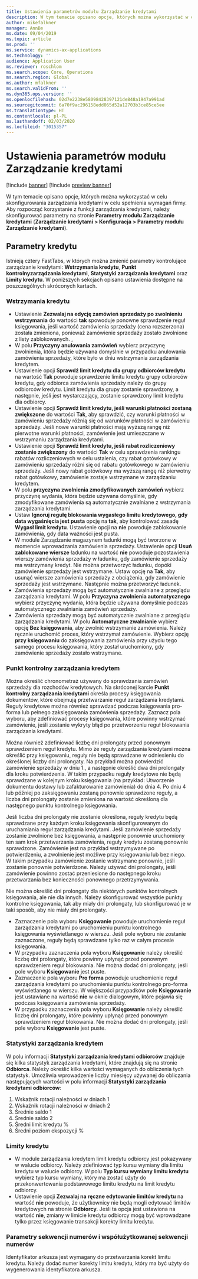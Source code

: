 ```yaml
---
title: Ustawienia parametrów modułu Zarządzanie kredytami
description: W tym temacie opisano opcje, których można wykorzystać w celu skonfigurowania zarządzania kredytami w celu spełnienia wymagań firmy.
author: mikefalkner
manager: AnnBe
ms.date: 09/04/2019
ms.topic: article
ms.prod: ''
ms.service: dynamics-ax-applications
ms.technology: ''
audience: Application User
ms.reviewer: roschlom
ms.search.scope: Core, Operations
ms.search.region: Global
ms.author: mfalkner
ms.search.validFrom: ''
ms.dyn365.ops.version: ''
ms.openlocfilehash: 02d7e2238e58098428397121de848a1947a991ad
ms.sourcegitcommit: 6a70f9ac296158edd065d52a12703b3ce85ce5ee
ms.translationtype: HT
ms.contentlocale: pl-PL
ms.lasthandoff: 02/03/2020
ms.locfileid: "3015357"
---
```

# <a name="credit-management-parameters-setup"></a>Ustawienia parametrów modułu Zarządzanie kredytami

[!include [banner](../includes/banner.md)]
[!include [preview banner](../includes/preview-banner.md)]

W tym temacie opisano opcje, których można wykorzystać w celu skonfigurowania zarządzania kredytami w celu spełnienia wymagań firmy. Aby rozpocząć korzystanie z funkcji zarządzania kredytami, należy skonfigurować parametry na stronie **Parametry modułu Zarządzanie kredytami** (**Zarządzanie kredytami \> Konfiguracja \> Parametry modułu Zarządzanie kredytami**).

## <a name="credit-parameters"></a>Parametry kredytu

Istnieją cztery FastTabs, w których można zmienić parametry kontrolujące zarządzanie kredytami: **Wstrzymania kredytu**, **Punkt kontrolnyzarządzania kredytami**, **Statystyki zarządzania kredytami** oraz **Limity kredytu**. W poniższych sekcjach opisano ustawienia dostępne na poszczególnych skróconych kartach.

### <a name="credit-holds"></a>Wstrzymania kredytu

- Ustawienie **Zezwalaj na edycję zamówień sprzedaży po zwolnieniu wstrzymania** do wartości **tak** spowoduje ponowne sprawdzenie reguł księgowania, jeśli wartość zamówienia sprzedaży (cena rozszerzona) została zmieniona, ponieważ zamówienie sprzedaży zostało zwolnione z listy zablokowanych. ,
- W polu **Przyczyny anulowania zamówień** wybierz przyczynę zwolnienia, która będzie używana domyślnie w przypadku anulowania zamówienia sprzedaży, które było w dniu wstrzymania zarządzania kredytem.
- Ustawienie opcji **Sprawdź limit kredytu dla grupy odbiorców kredytu** na wartość **Tak** powoduje sprawdzenie limitu kredytu grupy odbiorców kredytu, gdy odbiorca zamówienia sprzedaży należy do grupy odbiorców kredytu. Limit kredytu dla grupy zostanie sprawdzony, a następnie, jeśli jest wystarczający, zostanie sprawdzony limit kredytu dla odbiorcy.
- Ustawienie opcji **Sprawdź limit kredytu, jeśli warunki płatności zostaną zwiększone** do wartości **Tak**, aby sprawdzić, czy warunki płatności w zamówieniu sprzedaży różnią się od warunków płatności w zamówieniu sprzedaży. Jeśli nowe warunki płatności mają wyższą rangę niż pierwotne warunki płatności, zamówienie jest umieszczane w wstrzymaniu zarządzania kredytami.
- Ustawienie opcji **Sprawdź limit kredytu, jeśli rabat rozliczeniowy zostanie zwiększony** do wartości **Tak** w celu sprawdzenia rankingu rabatów rozliczeniowych w celu ustalenia, czy rabat gotówkowy w zamówieniu sprzedaży różni się od rabatu gotówkowego w zamówieniu sprzedaży. Jeśli nowy rabat gotówkowy ma wyższą rangę niż pierwotny rabat gotówkowy, zamówienie zostaje wstrzymane w zarządzaniu kredytem.
- W polu **przyczyna zwolnienia zmodyfikowanych zamówień** wybierz przyczynę wydania, która będzie używana domyślnie, gdy zmodyfikowane zamówienia są automatycznie zwalniane z wstrzymania zarządzania kredytami.
- Ustaw **Ignoruj regułę blokowania wygasłego limitu kredytowego, gdy data wygaśnięcia jest pusta** opcję na **tak**, aby kontrolować zasadę **Wygasł limit kredytu**. Ustawienie opcji na **nie** powoduje zablokowanie zamówienia, gdy data ważności jest pusta.
- W module Zarządzanie magazynem ładunki mogą być tworzone w momencie wprowadzania zamówienia sprzedaży. Ustawienie opcji **Usuń zablokowane wiersze** ładunku na wartość **nie** powoduje pozostawienia wierszy zamówienia sprzedaży w ładunku, gdy zamówienie sprzedaży ma wstrzymany kredyt. Nie można przetworzyć ładunku, dopóki zamówienie sprzedaży jest wstrzymane. Ustaw opcję na **Tak**, aby usunąć wiersze zamówienia sprzedaży z obciążenia, gdy zamówienie sprzedaży jest wstrzymane. Następnie można przetworzyć ładunek.
- Zamówienia sprzedaży mogą być automatycznie zwalniane z przeglądu zarządzania kredytami. W polu **Przyczyna zwolnienia automatycznego** wybierz przyczynę wydania, która będzie używana domyślnie podczas automatycznego zwalniania zamówień sprzedaży.
- Zamówienia sprzedaży mogą być automatycznie zwalniane z przeglądu zarządzania kredytami. W polu **Automatyczne zwalnianie** wybierz opcję **Bez księgowania**, aby zwolnić wstrzymanie zamówienia. Należy ręcznie uruchomić proces, który wstrzymał zamówienie. Wybierz opcję **przy księgowaniu** do zaksięgowania zamówienia przy użyciu tego samego procesu księgowania, który został uruchomiony, gdy zamówienie sprzedaży zostało wstrzymane.

### <a name="credit-management-checkpoint"></a>Punkt kontrolny zarządzania kredytem

Można określić chronometraż używany do sprawdzania zamówień sprzedaży dla rozchodów kredytowych. Na skróconej karcie **Punkt kontrolny zarządzania kredytami** określa procesy księgowania dokumentów, które obejmują przetwarzanie reguł zarządzania kredytami. Reguły kredytowe można również sprawdzać podczas księgowania pro-forma lub pełnego zaksięgowania zamówienia sprzedaży. Zaznacz pola wyboru, aby zdefiniować procesy księgowania, które powinny wstrzymać zamówienie, jeśli zostanie wykryty błąd po przetworzeniu reguł blokowania zarządzania kredytami.

Można również zdefiniować liczbę dni prolongaty przed ponownym sprawdzeniem reguł kredytu. Mimo że reguły zarządzania kredytami można określić przy księgowaniu, reguły nie będą sprawdzane w odniesieniu do określonej liczby dni prolongaty. Na przykład można potwierdzić zamówienie sprzedaży w dniu 1., a następnie określić dwa dni prolongaty dla kroku potwierdzenia. W takim przypadku reguły kredytowe nie będą sprawdzane w kolejnym kroku księgowania (na przykład: Utworzenie dokumentu dostawy lub zafakturowanie zamówienia) do dnia 4. Po dniu 4 lub później po zaksięgowaniu zostaną ponownie sprawdzone reguły, a liczba dni prolongaty zostanie zmieniona na wartość określoną dla następnego punktu kontrolnego księgowania.

Jeśli liczba dni prolongaty nie zostanie określona, reguły kredytu będą sprawdzane przy każdym kroku księgowania skonfigurowanym do uruchamiania reguł zarządzania kredytami. Jeśli zamówienie sprzedaży zostanie zwolnione bez księgowania, a następnie ponownie uruchomiony ten sam krok przetwarzania zamówienia, reguły kredytu zostaną ponownie sprawdzone. Zamówienie jest na przykład wstrzymywane po potwierdzeniu, a zwolnienie jest możliwe przy księgowaniu lub bez niego. W takim przypadku zamówienie zostanie wstrzymane ponownie, jeśli zostanie ponownie potwierdzone. Należy używać dni prolongaty, jeśli zamówienie powinno zostać przeniesione do następnego kroku przetwarzania bez konieczności ponownego przetrzymywania.

Nie można określić dni prolongaty dla niektórych punktów kontrolnych księgowania, ale nie dla innych. Należy skonfigurować wszystkie punkty kontrolne księgowania, tak aby miały dni prolongaty, lub skonfigurować je w taki sposób, aby nie miały dni prolongaty.

- Zaznaczenie pola wyboru **Księgowanie** powoduje uruchomienie reguł zarządzania kredytami po uruchomieniu punktu kontrolnego księgowania wyświetlanego w wierszu. Jeśli pole wyboru nie zostanie zaznaczone, reguły będą sprawdzane tylko raz w całym procesie księgowania.
- W przypadku zaznaczenia pola wyboru **Księgowanie** należy określić liczbę dni prolongaty, które powinny upłynąć przed ponownym sprawdzeniem reguł blokowania. Nie można dodać dni prolongaty, jeśli pole wyboru **Księgowanie** jest puste.
- Zaznaczenie pola wyboru **Pro forma** powoduje uruchomienie reguł zarządzania kredytami po uruchomieniu punktu kontrolnego pro-forma wyświetlanego w wierszu. W większości przypadków pole **Księgowanie** jest ustawiane na wartość **nie** w oknie dialogowym, które pojawia się podczas księgowania zamówienia sprzedaży.
- W przypadku zaznaczenia pola wyboru **Księgowanie** należy określić liczbę dni prolongaty, które powinny upłynąć przed ponownym sprawdzeniem reguł blokowania. Nie można dodać dni prolongaty, jeśli pole wyboru **Księgowanie** jest puste.

### <a name="credit-management-statistics"></a>Statystyki zarządzania kredytem

W polu informacji **Statystyki zarządzania kredytami odbiorców** znajduje się kilka statystyk zarządzania kredytami, które znajdują się na stronie **Odbiorca**. Należy określić kilka wartości wymaganych do obliczenia tych statystyk. Umożliwia wprowadzenie liczby miesięcy używanej do obliczania następujących wartości w polu informacji **Statystyki zarządzania kredytami odbiorców**:

1. Wskaźnik rotacji należności w dniach 1
2. Wskaźnik rotacji należności w dniach 2
3. Średnie saldo 1
4. Średnie saldo 2
5. Średni limit kredytu %
6. Średni poziom ekspozycji %

### <a name="credit-limits"></a>Limity kredytu

- W module zarządzania kredytem limit kredytu odbiorcy jest pokazywany w walucie odbiorcy. Należy zdefiniować typ kursu wymiany dla limitu kredytu w walucie odbiorcy. W polu **Typ kursu wymiany limitu kredytu** wybierz typ kursu wymiany, który ma zostać użyty do przekonwertowania podstawowego limitu kredytu na limit kredytu odbiorcy.
- Ustawienie opcji **Zezwalaj na ręczne edytowanie limitów kredytu** na wartość **nie** powoduje, że użytkownicy nie będą mogli edytować limitów kredytowych na stronie **Odbiorcy**. Jeśli ta opcja jest ustawiona na wartość **nie**, zmiany w limicie kredytu odbiorcy mogą być wprowadzane tylko przez księgowanie transakcji korekty limitu kredytu.

### <a name="number-sequences-and-shared-number-sequence-parameters"></a>Parametry sekwencji numerów i współużytkowanej sekwencji numerów

Identyfikator arkusza jest wymagany do przetwarzania korekt limitu kredytu. Należy dodać numer korekty limitu kredytu, który ma być użyty do wygenerowania identyfikatora arkusza.
